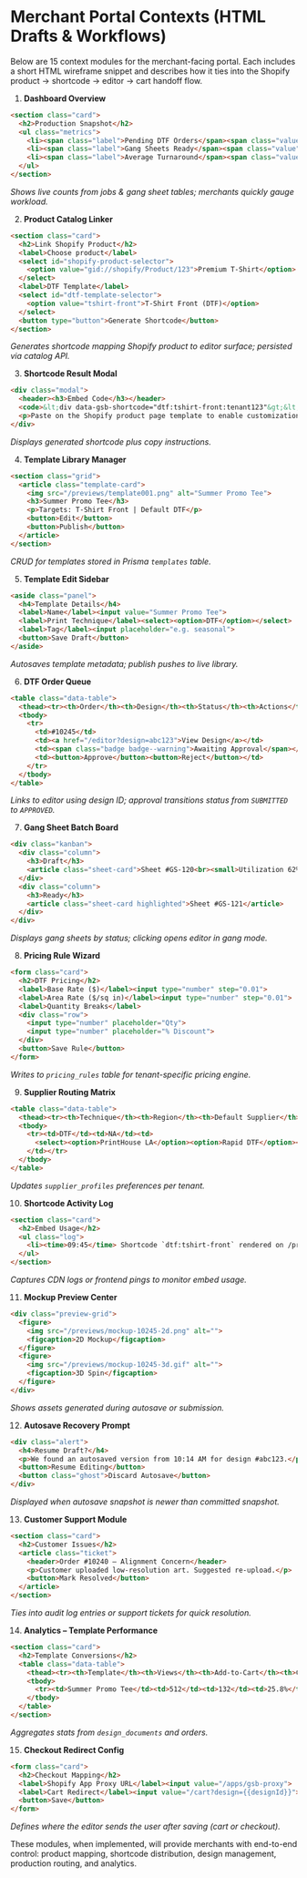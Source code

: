 # Merchant Portal Contexts (HTML Drafts & Workflows)

Below are 15 context modules for the merchant-facing portal. Each includes a short HTML wireframe snippet and describes how it ties into the Shopify product → shortcode → editor → cart handoff flow.

1. **Dashboard Overview**
```html
<section class="card">
  <h2>Production Snapshot</h2>
  <ul class="metrics">
    <li><span class="label">Pending DTF Orders</span><span class="value">8</span></li>
    <li><span class="label">Gang Sheets Ready</span><span class="value">3</span></li>
    <li><span class="label">Average Turnaround</span><span class="value">2.1 days</span></li>
  </ul>
</section>
```
*Shows live counts from jobs & gang sheet tables; merchants quickly gauge workload.*

2. **Product Catalog Linker**
```html
<section class="card">
  <h2>Link Shopify Product</h2>
  <label>Choose product</label>
  <select id="shopify-product-selector">
    <option value="gid://shopify/Product/123">Premium T‑Shirt</option>
  </select>
  <label>DTF Template</label>
  <select id="dtf-template-selector">
    <option value="tshirt-front">T‑Shirt Front (DTF)</option>
  </select>
  <button type="button">Generate Shortcode</button>
</section>
```
*Generates shortcode mapping Shopify product to editor surface; persisted via catalog API.*

3. **Shortcode Result Modal**
```html
<div class="modal">
  <header><h3>Embed Code</h3></header>
  <code>&lt;div data-gsb-shortcode="dtf:tshirt-front:tenant123"&gt;&lt;/div&gt;</code>
  <p>Paste on the Shopify product page template to enable customization.</p>
</div>
```
*Displays generated shortcode plus copy instructions.*

4. **Template Library Manager**
```html
<section class="grid">
  <article class="template-card">
    <img src="/previews/template001.png" alt="Summer Promo Tee">
    <h3>Summer Promo Tee</h3>
    <p>Targets: T‑Shirt Front | Default DTF</p>
    <button>Edit</button>
    <button>Publish</button>
  </article>
</section>
```
*CRUD for templates stored in Prisma `templates` table.*

5. **Template Edit Sidebar**
```html
<aside class="panel">
  <h4>Template Details</h4>
  <label>Name</label><input value="Summer Promo Tee">
  <label>Print Technique</label><select><option>DTF</option></select>
  <label>Tag</label><input placeholder="e.g. seasonal">
  <button>Save Draft</button>
</aside>
```
*Autosaves template metadata; publish pushes to live library.*

6. **DTF Order Queue**
```html
<table class="data-table">
  <thead><tr><th>Order</th><th>Design</th><th>Status</th><th>Actions</th></tr></thead>
  <tbody>
    <tr>
      <td>#10245</td>
      <td><a href="/editor?design=abc123">View Design</a></td>
      <td><span class="badge badge--warning">Awaiting Approval</span></td>
      <td><button>Approve</button><button>Reject</button></td>
    </tr>
  </tbody>
</table>
```
*Links to editor using design ID; approval transitions status from `SUBMITTED` to `APPROVED`.*

7. **Gang Sheet Batch Board**
```html
<div class="kanban">
  <div class="column">
    <h3>Draft</h3>
    <article class="sheet-card">Sheet #GS-120<br><small>Utilization 62%</small></article>
  </div>
  <div class="column">
    <h3>Ready</h3>
    <article class="sheet-card highlighted">Sheet #GS-121</article>
  </div>
</div>
```
*Displays gang sheets by status; clicking opens editor in gang mode.*

8. **Pricing Rule Wizard**
```html
<form class="card">
  <h2>DTF Pricing</h2>
  <label>Base Rate ($)</label><input type="number" step="0.01">
  <label>Area Rate ($/sq in)</label><input type="number" step="0.01">
  <label>Quantity Breaks</label>
  <div class="row">
    <input type="number" placeholder="Qty">
    <input type="number" placeholder="% Discount">
  </div>
  <button>Save Rule</button>
</form>
```
*Writes to `pricing_rules` table for tenant-specific pricing engine.*

9. **Supplier Routing Matrix**
```html
<table class="data-table">
  <thead><tr><th>Technique</th><th>Region</th><th>Default Supplier</th></tr></thead>
  <tbody>
    <tr><td>DTF</td><td>NA</td><td>
      <select><option>PrintHouse LA</option><option>Rapid DTF</option></select>
    </td></tr>
  </tbody>
</table>
```
*Updates `supplier_profiles` preferences per tenant.*

10. **Shortcode Activity Log**
```html
<section class="card">
  <h2>Embed Usage</h2>
  <ul class="log">
    <li><time>09:45</time> Shortcode `dtf:tshirt-front` rendered on /products/premium-tshirt</li>
  </ul>
</section>
```
*Captures CDN logs or frontend pings to monitor embed usage.*

11. **Mockup Preview Center**
```html
<div class="preview-grid">
  <figure>
    <img src="/previews/mockup-10245-2d.png" alt="">
    <figcaption>2D Mockup</figcaption>
  </figure>
  <figure>
    <img src="/previews/mockup-10245-3d.gif" alt="">
    <figcaption>3D Spin</figcaption>
  </figure>
</div>
```
*Shows assets generated during autosave or submission.*

12. **Autosave Recovery Prompt**
```html
<div class="alert">
  <h4>Resume Draft?</h4>
  <p>We found an autosaved version from 10:14 AM for design #abc123.</p>
  <button>Resume Editing</button>
  <button class="ghost">Discard Autosave</button>
</div>
```
*Displayed when autosave snapshot is newer than committed snapshot.*

13. **Customer Support Module**
```html
<section class="card">
  <h2>Customer Issues</h2>
  <article class="ticket">
    <header>Order #10240 – Alignment Concern</header>
    <p>Customer uploaded low-resolution art. Suggested re-upload.</p>
    <button>Mark Resolved</button>
  </article>
</section>
```
*Ties into audit log entries or support tickets for quick resolution.*

14. **Analytics – Template Performance**
```html
<section class="card">
  <h2>Template Conversions</h2>
  <table class="data-table">
    <thead><tr><th>Template</th><th>Views</th><th>Add-to-Cart</th><th>Conversion</th></tr></thead>
    <tbody>
      <tr><td>Summer Promo Tee</td><td>512</td><td>132</td><td>25.8%</td></tr>
    </tbody>
  </table>
</section>
```
*Aggregates stats from `design_documents` and orders.*

15. **Checkout Redirect Config**
```html
<form class="card">
  <h2>Checkout Mapping</h2>
  <label>Shopify App Proxy URL</label><input value="/apps/gsb-proxy">
  <label>Cart Redirect</label><input value="/cart?design={{designId}}">
  <button>Save</button>
</form>
```
*Defines where the editor sends the user after saving (cart or checkout).*

These modules, when implemented, will provide merchants with end-to-end control: product mapping, shortcode distribution, design management, production routing, and analytics.
